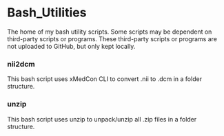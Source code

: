 # Bash_Utilities
The home of my bash utility scripts. Some scripts may be dependent on third-party scripts or programs. These third-party scripts or programs are not uploaded to GitHub, but only kept locally.

### nii2dcm
This bash script uses xMedCon CLI to convert .nii to .dcm in a folder structure.

### unzip
This bash script uses unzip to unpack/unzip all .zip files in a folder structure.
